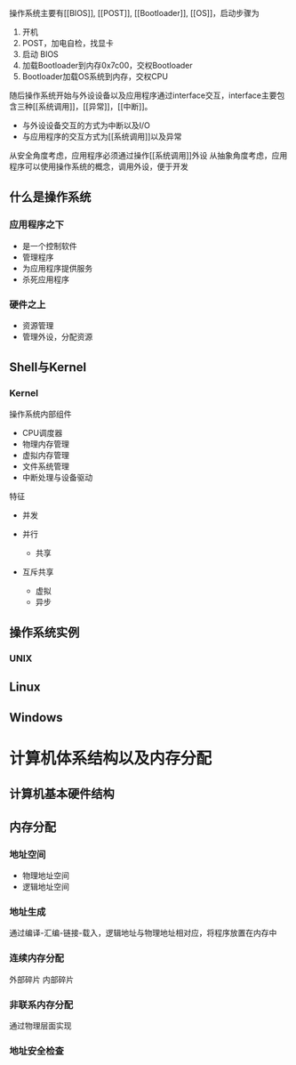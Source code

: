 
操作系统主要有[[BIOS]], [[POST]], [[Bootloader]], [[OS]]，启动步骤为

1. 开机
2. POST，加电自检，找显卡
3. 启动 BIOS
4. 加载Bootloader到内存0x7c00，交权Bootloader
5. Bootloader加载OS系统到内存，交权CPU

随后操作系统开始与外设设备以及应用程序通过interface交互，interface主要包含三种[[系统调用]]，[[异常]]，[[中断]]。

- 与外设设备交互的方式为中断以及I/O
- 与应用程序的交互方式为[[系统调用]]以及异常

从安全角度考虑，应用程序必须通过操作[[系统调用]]外设
从抽象角度考虑，应用程序可以使用操作系统的概念，调用外设，便于开发







## 什么是操作系统

### 应用程序之下

* 是一个控制软件
* 管理程序
* 为应用程序提供服务
* 杀死应用程序

### 硬件之上

* 资源管理
* 管理外设，分配资源

## Shell与Kernel

### Kernel

操作系统内部组件

* CPU调度器
* 物理内存管理
* 虚拟内存管理
* 文件系统管理
* 中断处理与设备驱动

特征

* 并发
 * 并行
	* 共享

* 互斥共享
	* 虚拟
	* 异步
	
## 操作系统实例

### UNIX

## Linux

## Windows



# 计算机体系结构以及内存分配

## 计算机基本硬件结构

## 内存分配

### 地址空间

- 物理地址空间
- 逻辑地址空间

### 地址生成

通过编译-汇编-链接-载入，逻辑地址与物理地址相对应，将程序放置在内存中

### 连续内存分配

外部碎片
内部碎片

### 非联系内存分配


通过物理层面实现

### 地址安全检查